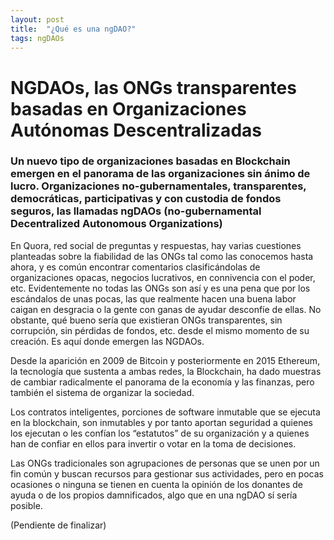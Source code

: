 ```yaml
---
layout: post
title:  "¿Qué es una ngDAO?"
tags: ngDAOs
---
```

# NGDAOs, las ONGs transparentes basadas en Organizaciones Autónomas Descentralizadas

### Un nuevo tipo de organizaciones basadas en Blockchain emergen en el panorama de las organizaciones sin ánimo de lucro. Organizaciones no-gubernamentales, transparentes, democráticas, participativas y con custodia de fondos seguros, las llamadas ngDAOs (no-gubernamental Decentralized Autonomous Organizations)

En Quora, red social de preguntas y respuestas, hay varias cuestiones planteadas sobre la fiabilidad de las ONGs tal como las conocemos hasta ahora, y es común encontrar comentarios clasificándolas de organizaciones opacas, negocios lucrativos, en connivencia con el poder, etc. Evidentemente no todas las ONGs son así y es una pena que por los escándalos de unas pocas, las que realmente hacen una buena labor caigan en desgracia o la gente con ganas de ayudar desconfíe de ellas. No obstante, qué bueno sería que existieran ONGs transparentes, sin corrupción, sin pérdidas de fondos, etc. desde el mismo momento de su creación. Es aquí donde emergen las NGDAOs.

Desde la aparición en 2009 de Bitcoin y posteriormente en 2015 Ethereum, la tecnología que sustenta a ambas redes, la Blockchain, ha dado muestras de cambiar radicalmente el panorama de la economía y las finanzas, pero también el sistema de organizar la sociedad.

Los contratos inteligentes, porciones de software inmutable que se ejecuta en la blockchain, son inmutables y por tanto aportan seguridad a quienes los ejecutan o les confían los “estatutos” de su organización y a quienes han de confiar en ellos para invertir o votar en la toma de decisiones.

Las ONGs tradicionales son agrupaciones de personas que se unen por un fin común y buscan recursos para gestionar sus actividades, pero en pocas ocasiones o ninguna se tienen en cuenta la opinión de los donantes de ayuda o de los propios damnificados, algo que en una ngDAO sí sería posible.

(Pendiente de finalizar)
